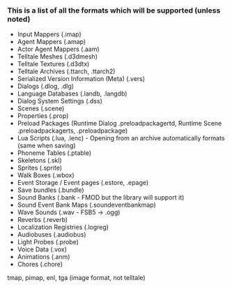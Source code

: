 ### This is a list of all the formats which will be supported (unless noted)

- Input Mappers (.imap)
- Agent Mappers (.amap)
- Actor Agent Mappers (.aam)
- Telltale Meshes (.d3dmesh)
- Telltale Textures (.d3dtx)
- Telltale Archives (.ttarch, .ttarch2)
- Serialized Version Information (Meta) (.vers)
- Dialogs (.dlog, .dlg)
- Language Databases (.landb, .langdb)
- Dialog System Settings (.dss)
- Scenes (.scene)
- Properties (.prop)
- Preload Packages (Runtime Dialog .preloadpackagertd, Runtime Scene .preloadpackagerts, .preloadpackage)
- Lua Scripts (.lua, .lenc) - Opening from an archive automatically formats (same when saving)
- Phoneme Tables (.ptable)
- Skeletons (.skl)
- Sprites (.sprite)
- Walk Boxes (.wbox)
- Event Storage / Event pages (.estore, .epage)
- Save bundles (.bundle)
- Sound Banks (.bank - FMOD but the library will support it)
- Sound Event Bank Maps (.soundeventbankmap)
- Wave Sounds (.wav - FSB5 -> .ogg)
- Reverbs (.reverb)
- Localization Registries (.logreg)
- Audiobuses (.audiobus) 
- Light Probes (.probe)
- Voice Data (.vox)
- Animations (.anm)
- Chores (.chore)

tmap, pimap, enl, tga (image format, not telltale)
